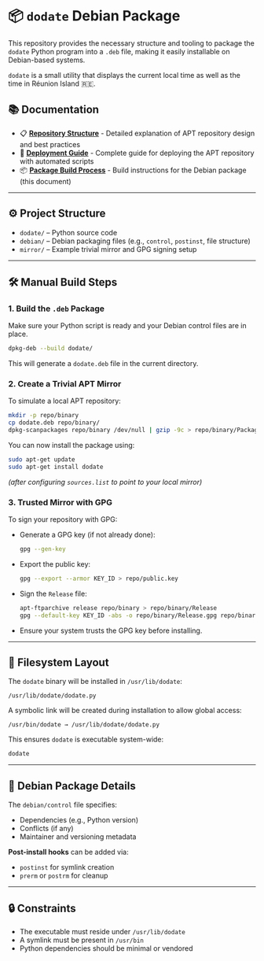 # 📦 `dodate` Debian Package

This repository provides the necessary structure and tooling to package the `dodate` Python program into a `.deb` file, making it easily installable on Debian-based systems.

`dodate` is a small utility that displays the current local time as well as the time in Réunion Island 🇷🇪.

## 📚 Documentation

- 📋 **[Repository Structure](./REPOSITERY.md)** - Detailed explanation of APT repository design and best practices
- 🚀 **[Deployment Guide](./DEPLOY-REPOSITERY.md)** - Complete guide for deploying the APT repository with automated scripts
- 📦 **[Package Build Process](#-build-steps)** - Build instructions for the Debian package (this document)

---

## ⚙️ Project Structure

- `dodate/` – Python source code
- `debian/` – Debian packaging files (e.g., `control`, `postinst`, file structure)
- `mirror/` – Example trivial mirror and GPG signing setup

---

## 🛠️ Manual Build Steps

### 1. Build the `.deb` Package

Make sure your Python script is ready and your Debian control files are in place.

```bash
dpkg-deb --build dodate/
```

This will generate a `dodate.deb` file in the current directory.

### 2. Create a Trivial APT Mirror

To simulate a local APT repository:

```bash
mkdir -p repo/binary
cp dodate.deb repo/binary/
dpkg-scanpackages repo/binary /dev/null | gzip -9c > repo/binary/Packages.gz
```

You can now install the package using:

```bash
sudo apt-get update
sudo apt-get install dodate
```

_(after configuring `sources.list` to point to your local mirror)_

### 3. Trusted Mirror with GPG

To sign your repository with GPG:

- Generate a GPG key (if not already done):

  ```bash
  gpg --gen-key
  ```

- Export the public key:

  ```bash
  gpg --export --armor KEY_ID > repo/public.key
  ```

- Sign the `Release` file:

  ```bash
  apt-ftparchive release repo/binary > repo/binary/Release
  gpg --default-key KEY_ID -abs -o repo/binary/Release.gpg repo/binary/Release
  ```

- Ensure your system trusts the GPG key before installing.

---

## 📁 Filesystem Layout

The `dodate` binary will be installed in `/usr/lib/dodate`:

```
/usr/lib/dodate/dodate.py
```

A symbolic link will be created during installation to allow global access:

```
/usr/bin/dodate → /usr/lib/dodate/dodate.py
```

This ensures `dodate` is executable system-wide:

```bash
dodate
```

---

## 📄 Debian Package Details

The `debian/control` file specifies:

- Dependencies (e.g., Python version)
- Conflicts (if any)
- Maintainer and versioning metadata

**Post-install hooks** can be added via:

- `postinst` for symlink creation
- `prerm` or `postrm` for cleanup

---

## 🔒 Constraints

- The executable must reside under `/usr/lib/dodate`
- A symlink must be present in `/usr/bin`
- Python dependencies should be minimal or vendored
